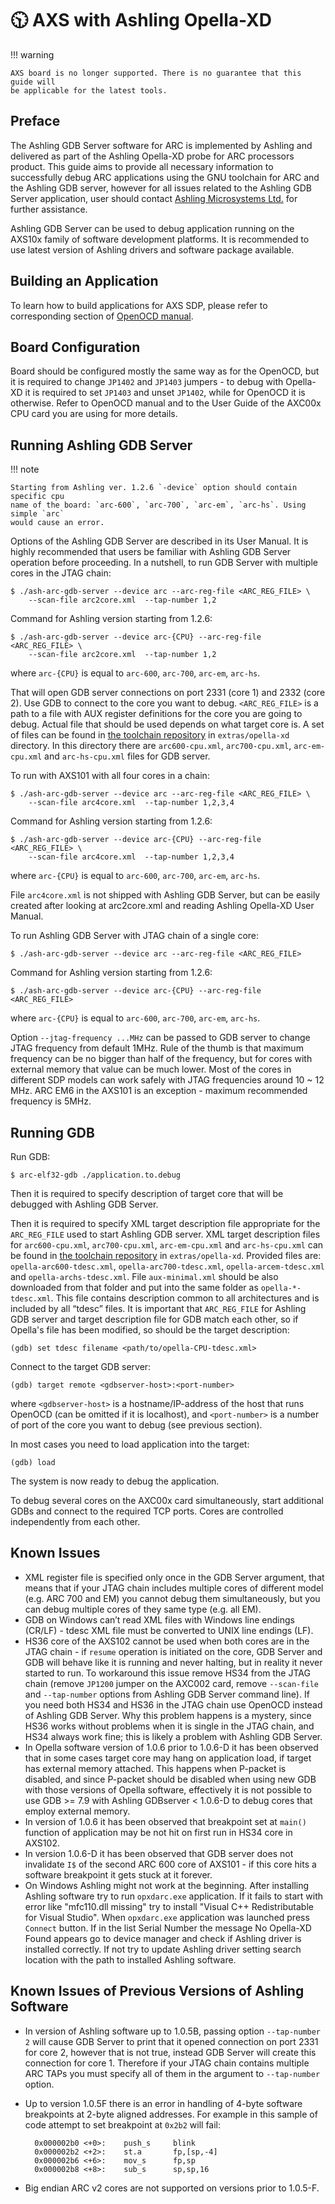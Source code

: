 # 🕥 AXS with Ashling Opella-XD

!!! warning

    AXS board is no longer supported. There is no guarantee that this guide will
    be applicable for the latest tools.

## Preface

The Ashling GDB Server software for ARC is implemented by Ashling and
delivered as part of the Ashling Opella-XD probe for ARC processors product.
This guide aims to provide all necessary information to successfully debug
ARC applications using the GNU toolchain for ARC and the Ashling GDB server,
however for all issues related to the Ashling GDB Server application, user
should contact [Ashling Microsystems Ltd.](http://www.ashling.com/) for
further assistance.

Ashling GDB Server can be used to debug application running on the AXS10x family
of software development platforms. It is recommended to use latest version of
Ashling drivers and software package available.

## Building an Application

To learn how to build applications for AXS SDP, please refer to corresponding
section of [OpenOCD manual](./axs-openocd.md#building-an-application).

## Board Configuration

Board should be configured mostly the same way as for the OpenOCD, but it is
required to change `JP1402` and `JP1403` jumpers - to debug with Opella-XD it is
required to set `JP1403` and unset `JP1402`, while for OpenOCD it is otherwise.
Refer to OpenOCD manual and to the User Guide of the AXC00x CPU card you are
using for more details.

## Running Ashling GDB Server

!!! note

    Starting from Ashling ver. 1.2.6 `-device` option should contain specific cpu
    name of the board: `arc-600`, `arc-700`, `arc-em`, `arc-hs`. Using simple `arc`
    would cause an error.

Options of the Ashling GDB Server are described in its User Manual. It is
highly recommended that users be familiar with Ashling GDB Server operation
before proceeding. In a nutshell, to run GDB Server with multiple cores in
the JTAG chain:

```shell
$ ./ash-arc-gdb-server --device arc --arc-reg-file <ARC_REG_FILE> \
    --scan-file arc2core.xml  --tap-number 1,2
```

Command for Ashling version starting from 1.2.6:

```shell
$ ./ash-arc-gdb-server --device arc-{CPU} --arc-reg-file <ARC_REG_FILE> \
    --scan-file arc2core.xml  --tap-number 1,2
```

where `arc-{CPU}` is equal to `arc-600`, `arc-700`, `arc-em`, `arc-hs`.

That will open GDB server connections on port 2331 (core 1) and 2332 (core 2).
Use GDB to connect to the core you want to debug. `<ARC_REG_FILE>` is a path
to a file with AUX register definitions for the core you are going to debug.
Actual file that should be used depends on what target core is. A set of files
can be found in [the toolchain repository](https://github.com/foss-for-synopsys-dwc-arc-processors/toolchain/tree/arc-releases/extras/opella-xd) in `extras/opella-xd` directory.
In this directory there are `arc600-cpu.xml`, `arc700-cpu.xml`,
`arc-em-cpu.xml` and `arc-hs-cpu.xml` files for GDB server.

To run with AXS101 with all four cores in a chain:

```shell
$ ./ash-arc-gdb-server --device arc --arc-reg-file <ARC_REG_FILE> \
    --scan-file arc4core.xml  --tap-number 1,2,3,4
```

Command for Ashling version starting from 1.2.6:

```shell
$ ./ash-arc-gdb-server --device arc-{CPU} --arc-reg-file <ARC_REG_FILE> \
    --scan-file arc4core.xml  --tap-number 1,2,3,4
```

where `arc-{CPU}` is equal to `arc-600`, `arc-700`, `arc-em`, `arc-hs`.

File `arc4core.xml` is not shipped with Ashling GDB Server, but can be easily
created after looking at arc2core.xml and reading Ashling Opella-XD User Manual.

To run Ashling GDB Server with JTAG chain of a single core:

```shell
$ ./ash-arc-gdb-server --device arc --arc-reg-file <ARC_REG_FILE>
```

Command for Ashling version starting from 1.2.6:

```shell
$ ./ash-arc-gdb-server --device arc-{CPU} --arc-reg-file <ARC_REG_FILE>
```

where `arc-{CPU}` is equal to `arc-600`, `arc-700`, `arc-em`, `arc-hs`.

Option `--jtag-frequency ...MHz` can be passed to GDB server to change JTAG
frequency from default 1MHz. Rule of the thumb is that maximum frequency can
be no bigger than half of the frequency, but for cores with external memory
that value can be much lower. Most of the cores in different SDP models can
work safely with JTAG frequencies around 10 ~ 12 MHz. ARC EM6 in the AXS101
is an exception - maximum recommended frequency is 5MHz.

## Running GDB

Run GDB:

```shell
$ arc-elf32-gdb ./application.to.debug
```

Then it is required to specify description of target core that will be
debugged with Ashling GDB Server.

Then it is required to specify XML target description file appropriate for
the `ARC_REG_FILE` used to start Ashling GDB server. XML target description
files for `arc600-cpu.xml`, `arc700-cpu.xml`, `arc-em-cpu.xml` and
`arc-hs-cpu.xml` can be found in [the toolchain repository](https://github.com/foss-for-synopsys-dwc-arc-processors/toolchain/tree/arc-releases/extras/opella-xd) in `extras/opella-xd`.
Provided files are: `opella-arc600-tdesc.xml`, `opella-arc700-tdesc.xml`,
`opella-arcem-tdesc.xml` and `opella-archs-tdesc.xml`. File `aux-minimal.xml`
should be also downloaded from that folder and put into the same folder as
`opella-*-tdesc.xml`. This file contains description common to all
architectures and is included by all “tdesc” files. It is important that
`ARC_REG_FILE` for Ashling GDB server and target description file for GDB
match each other, so if Opella's file has been modified, so should be the
target description:

```text
(gdb) set tdesc filename <path/to/opella-CPU-tdesc.xml>
```

Connect to the target GDB server:

```text
(gdb) target remote <gdbserver-host>:<port-number>
```

where `<gdbserver-host>` is a hostname/IP-address of the host that runs
OpenOCD (can be omitted if it is localhost), and `<port-number>` is a number
of port of the core you want to debug (see previous section).

In most cases you need to load application into the target:

```text
(gdb) load
```

The system is now ready to debug the application.

To debug several cores on the AXC00x card simultaneously, start additional
GDBs and connect to the required TCP ports. Cores are controlled independently
from each other.

## Known Issues

* XML register file is specified only once in the GDB Server argument, that
  means that if your JTAG chain includes multiple cores of different model
  (e.g. ARC 700 and EM) you cannot debug them simultaneously, but you can debug
  multiple cores of they same type (e.g. all EM).
* GDB on Windows can’t read XML files with Windows line endings (CR/LF) -
  tdesc XML file must be converted to UNIX line endings (LF).
* HS36 core of the AXS102 cannot be used when both cores are in the JTAG
  chain - if `resume` operation is initiated on the core, GDB Server and
  GDB will behave like it is running and never halting, but in reality it
  never started to run. To workaround this issue remove HS34 from the JTAG
  chain (remove `JP1200` jumper on the AXC002 card, remove `--scan-file`
  and `--tap-number` options from Ashling GDB Server command line). If you
  need both HS34 and HS36 in the JTAG chain use OpenOCD instead of Ashling GDB
  Server. Why this problem happens is a mystery, since HS36 works without
  problems when it is single in the JTAG chain, and HS34 always work fine;
  this is likely a problem with Ashling GDB Server.
* In Opella software version of 1.0.6 prior to 1.0.6-D it has been observed
  that in some cases target core may hang on application load, if target has
  external memory attached. This happens when P-packet is disabled, and since
  P-packet should be disabled when using new GDB with those versions of Opella
  software, effectively it is not possible to use GDB >= 7.9 with Ashling
  GDBserver < 1.0.6-D to debug cores that employ external memory.
* In version of 1.0.6 it has been observed that breakpoint set at `main()`
  function of application may be not hit on first run in HS34 core in AXS102.
* In version 1.0.6-D it has been observed that GDB server does not invalidate
  `I$` of the second ARC 600 core of AXS101 - if this core hits a software
  breakpoint it gets stuck at it forever.
* On Windows Ashling might not work at the beginning. After installing Ashling
  software try to run `opxdarc.exe` application. If it fails to start with
  error like "mfc110.dll missing" try to install "Visual C++ Redistributable
  for Visual Studio". When `opxdarc.exe` application was launched press `Connect`
  button. If in the list Serial Number the message No Opella-XD Found appears
  go to device manager and check if Ashling driver is installed correctly.
  If not try to update Ashling driver setting search location with the path
  to installed Ashling software.

## Known Issues of Previous Versions of Ashling Software

* In version of Ashling software up to 1.0.5B, passing option `--tap-number 2`
  will cause GDB Server to print that it opened connection on port 2331 for
  core 2, however that is not true, instead GDB Server will create this
  connection for core 1. Therefore if your JTAG chain contains multiple
  ARC TAPs you must specify all of them in the argument to `--tap-number`
  option.
* Up to version 1.0.5F there is an error in handling of 4-byte software
  breakpoints at 2-byte aligned addresses. For example in this sample of
  code attempt to set breakpoint at `0x2b2` will fail:

        0x000002b0 <+0>:    push_s     blink
        0x000002b2 <+2>:    st.a       fp,[sp,-4]
        0x000002b6 <+6>:    mov_s      fp,sp
        0x000002b8 <+8>:    sub_s      sp,sp,16

* Big endian ARC v2 cores are not supported on versions prior to 1.0.5-F.

